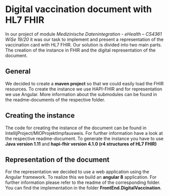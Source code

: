 # Digital vaccination document with HL7 FHIR
In our project of module
*Medizinische Datenintegration - eHealth – CS4361 WiSe 19/20*
it was our task to implement and present a representation of the
vaccination card with HL7 FHIR.
Our solution is divided into two main parts.
The creation of the instance in FHIR and the digital representation of
the document.

## General
We decided to create a **maven project** so that we could easily load
the FHIR resources.
To create the instance we use HAPI-FHIR
and for representation we use Angular.
More information about the submodules can be found in the readme-documents
of the respective folder.

## Creating the instance
The code for creating the instance of the document can be found in
IntellijProject/MIOProjektImpfausweis.
For further information have a look at the respective readme-document.
To generate the instance you have to use 
**Java version 1.11** and
**hapi-fhir version 4.1.0 (r4 structures of HL7 FHIR)**

## Representation of the document
For the representation we decided to use a web application using
the Angular framework.
To realize this we build an **angular 8** application.
For further information please refer to the readme of the corresponding
folder. You can find the implementation in the folder
**FrontEnd.DigitalVaccination**.